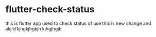 # flutter-check-status
this is flutter app used to check status of use
this is new change
and akjlkfkjhgkjhgkjh
kjhgjhgjh